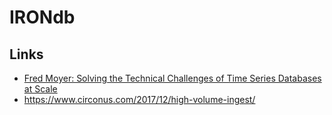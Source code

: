 # IRONdb

<database-detail dbname="irondb"></database-detail>

## Links

- [Fred Moyer: Solving the Technical Challenges of Time Series Databases at Scale ](https://www.youtube.com/watch?v=QBatpIFii7M)
- https://www.circonus.com/2017/12/high-volume-ingest/